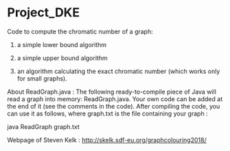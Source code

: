 # Project_DKE
Code to compute the chromatic number of a graph: 

1) a simple lower bound algorithm
 
2) a simple upper  bound algorithm
 
3) an algorithm calculating the exact chromatic number (which works only for small graphs).



About ReadGraph.java : 
The following ready-to-compile piece of Java will read a graph into memory: ReadGraph.java. Your own code can be added at the end of it (see the comments in the code). After compiling the code, you can use it as follows, where graph.txt is the file containing your graph : 

java ReadGraph graph.txt




Webpage of Steven Kelk : http://skelk.sdf-eu.org/graphcolouring2018/